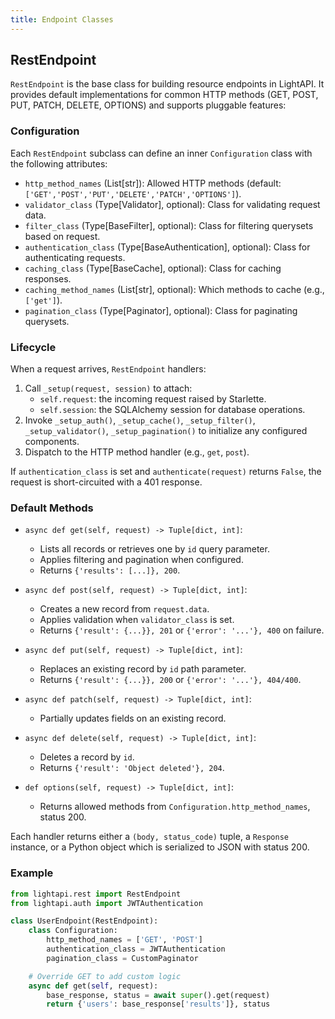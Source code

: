 ```yaml
---
title: Endpoint Classes
---
```


## RestEndpoint

`RestEndpoint` is the base class for building resource endpoints in LightAPI. It provides default implementations for common HTTP methods (GET, POST, PUT, PATCH, DELETE, OPTIONS) and supports pluggable features:

### Configuration

Each `RestEndpoint` subclass can define an inner `Configuration` class with the following attributes:

- `http_method_names` (List[str]): Allowed HTTP methods (default: `['GET','POST','PUT','DELETE','PATCH','OPTIONS']`).
- `validator_class` (Type[Validator], optional): Class for validating request data.
- `filter_class` (Type[BaseFilter], optional): Class for filtering querysets based on request.
- `authentication_class` (Type[BaseAuthentication], optional): Class for authenticating requests.
- `caching_class` (Type[BaseCache], optional): Class for caching responses.
- `caching_method_names` (List[str], optional): Which methods to cache (e.g., `['get']`).
- `pagination_class` (Type[Paginator], optional): Class for paginating querysets.

### Lifecycle

When a request arrives, `RestEndpoint` handlers:

1. Call `_setup(request, session)` to attach:
   - `self.request`: the incoming request raised by Starlette.
   - `self.session`: the SQLAlchemy session for database operations.
2. Invoke `_setup_auth()`, `_setup_cache()`, `_setup_filter()`, `_setup_validator()`, `_setup_pagination()` to initialize any configured components.
3. Dispatch to the HTTP method handler (e.g., `get`, `post`).

If `authentication_class` is set and `authenticate(request)` returns `False`, the request is short-circuited with a 401 response.

### Default Methods

- `async def get(self, request) -> Tuple[dict, int]`:
  - Lists all records or retrieves one by `id` query parameter.
  - Applies filtering and pagination when configured.
  - Returns `{'results': [...]}, 200`.

- `async def post(self, request) -> Tuple[dict, int]`:
  - Creates a new record from `request.data`.
  - Applies validation when `validator_class` is set.
  - Returns `{'result': {...}}, 201` or `{'error': '...'}, 400` on failure.

- `async def put(self, request) -> Tuple[dict, int]`:
  - Replaces an existing record by `id` path parameter.
  - Returns `{'result': {...}}, 200` or `{'error': '...'}, 404/400`.

- `async def patch(self, request) -> Tuple[dict, int]`:
  - Partially updates fields on an existing record.

- `async def delete(self, request) -> Tuple[dict, int]`:
  - Deletes a record by `id`.
  - Returns `{'result': 'Object deleted'}, 204`.

- `def options(self, request) -> Tuple[dict, int]`:
  - Returns allowed methods from `Configuration.http_method_names`, status 200.

Each handler returns either a `(body, status_code)` tuple, a `Response` instance, or a Python object which is serialized to JSON with status 200.

### Example

```python
from lightapi.rest import RestEndpoint
from lightapi.auth import JWTAuthentication

class UserEndpoint(RestEndpoint):
    class Configuration:
        http_method_names = ['GET', 'POST']
        authentication_class = JWTAuthentication
        pagination_class = CustomPaginator

    # Override GET to add custom logic
    async def get(self, request):
        base_response, status = await super().get(request)
        return {'users': base_response['results']}, status
```
